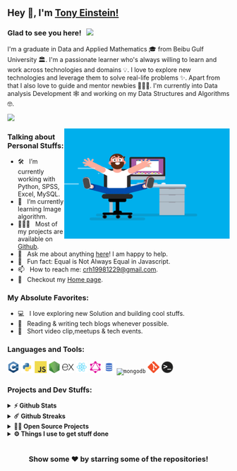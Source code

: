## Hey 👋, I'm [Tony Einstein!](https://github.com/TonyEinstein/)



### Glad to see you here! &nbsp; ![](https://visitor-badge.glitch.me/badge?page_id=TonyEinstein.TonyEinstein&style=flat-square&color=0088cc)

I'm a graduate in Data and Applied Mathematics 🎓 from Beibu Gulf University 🏛. I'm a passionate learner who's always willing to learn and work across technologies and domains 💡. I love to explore new technologies and leverage them to solve real-life problems ✨. Apart from that I also love to guide and mentor newbies 👨🏻‍💻. I'm currently into Data analysis Development 🕸️ and working on my Data Structures and Algorithms 🤓.


[![](https://gitwar.herokuapp.com/badge?username=TonyEinstein&label=Gitwar%20Profile%20Score&style=for-the-badge&color=0088cc)](https://gitwar.herokuapp.com/)

<img align="right" height="250" width="375" alt="" src="https://raw.githubusercontent.com/TonyEinstein/TonyEinstein/master/gifs/coder.gif" />

### Talking about Personal Stuffs:

- 🛠 &nbsp; I’m currently working with Python, SPSS, Excel, MySQL.
- 🚀 &nbsp; I’m currently learning Image algorithm.
- 👨🏻‍💻 &nbsp; Most of my projects are available on [Github](https://github.com/TonyEinstein).
- 💬 &nbsp; Ask me about anything [here](https://github.com/TonyEinstein/TonyEinstein/issues/2)! I am happy to help.
- 👾 &nbsp; Fun fact: Equal is Not Always Equal in Javascript.
- 📫 &nbsp; How to reach me: crh19981229@gmail.com.
- 📝 &nbsp; Checkout my [Home page](https://github.com/TonyEinstein).

### My Absolute Favorites:

- 💻 &nbsp; I love exploring new Solution and building cool stuffs.
- 📰 &nbsp; Reading & writing tech blogs whenever possible.
- 🍕 &nbsp; Short video clip,meetups & tech events.

### Languages and Tools:

<code><img height="27" src="https://raw.githubusercontent.com/github/explore/80688e429a7d4ef2fca1e82350fe8e3517d3494d/topics/cpp/cpp.png" alt="cpp"></code>
<code><img height="27" src="https://raw.githubusercontent.com/github/explore/80688e429a7d4ef2fca1e82350fe8e3517d3494d/topics/python/python.png" alt="python"></code>
<code><img height="27" src="https://raw.githubusercontent.com/github/explore/80688e429a7d4ef2fca1e82350fe8e3517d3494d/topics/javascript/javascript.png" alt="javascript"></code>
<code><img height="27" src="https://raw.githubusercontent.com/github/explore/80688e429a7d4ef2fca1e82350fe8e3517d3494d/topics/nodejs/nodejs.png" alt="nodejs"></code>
<code><img height="27" src="https://raw.githubusercontent.com/devicons/devicon/master/icons/express/express-original.svg" alt="expressjs"></code>
<code><img height="27" src="https://raw.githubusercontent.com/github/explore/80688e429a7d4ef2fca1e82350fe8e3517d3494d/topics/react/react.png" alt="react"></code>
<code><img height="27" src="https://raw.githubusercontent.com/github/explore/80688e429a7d4ef2fca1e82350fe8e3517d3494d/topics/graphql/graphql.png" alt="graphql"></code>
<code><img height="27" src="https://raw.githubusercontent.com/github/explore/80688e429a7d4ef2fca1e82350fe8e3517d3494d/topics/sql/sql.png" alt="sql"></code>
<code><img height="27" src="https://encrypted-tbn0.gstatic.com/images?q=tbn%3AANd9GcSTTzPAw-55ssm1Im594xYZ9eRQu2JylrkYLg&usqp=CAU" alt="mongodb"></code>
<code><img height="27" src="https://raw.githubusercontent.com/devicons/devicon/master/icons/git/git-original.svg" alt="git"></code>
<code><img height="27" src="https://raw.githubusercontent.com/github/explore/80688e429a7d4ef2fca1e82350fe8e3517d3494d/topics/terminal/terminal.png" alt="terminal"></code>

<!--
<code><img height="25" src="https://raw.githubusercontent.com/github/explore/80688e429a7d4ef2fca1e82350fe8e3517d3494d/topics/sass/sass.png" alt="sass"></code>
-->

### Projects and Dev Stuffs:

<details>	
  <summary><b>⚡ Github Stats</b></summary>

  <br />
  <img height="180em" src="https://github-readme-stats.vercel.app/api?username=TonyEinstein&show_icons=true&hide_border=true&&count_private=true&include_all_commits=true" />
  <img height="180em" src="https://github-readme-stats.vercel.app/api/top-langs/?username=TonyEinstein&exclude_repo=KNN-Image-Classification&show_icons=true&hide_border=true&layout=compact&langs_count=8"/>
</details>

<details>	
  <summary><b>☄️ Github Streaks</b></summary>

  <br />
  <img height="180em" src="https://github-readme-streak-stats.herokuapp.com/?user=TonyEinstein&hide_border=true" />
</details>

<details>
  <summary><b>🧑‍🚀 Open Source Projects</b></summary>

  <br />
  <table>
    <thead align="center">
      <tr border: none;>
        <td><b>💻 Projects</b></td>
        <td><b>🌟 Stars</b></td>
        <td><b>🍴 Forks</b></td>
        <td><b>🐛 Issues</b></td>
        <td><b>🔔 Pull Requests</b></td>
        <td><b>👨‍💻 Language</b></td>
      </tr>
    </thead>
    <tbody>
      <tr>
	      <td><a href="https://github.com/TonyEinstein/Gitwar"><b>🚀 Gitwar</b></a></td>
        <td><img alt="Stars" src="https://img.shields.io/github/stars/TonyEinstein/Gitwar?style=flat-square&labelColor=343b41"/></td>
        <td><img alt="Forks" src="https://img.shields.io/github/forks/TonyEinstein/Gitwar?style=flat-square&labelColor=343b41"/></td>
        <td><img alt="Issues" src="https://img.shields.io/github/issues/TonyEinstein/Gitwar?style=flat-square"/></td>
        <td><img alt="Pull Requests" src="https://img.shields.io/github/issues-pr/TonyEinstein/Gitwar?style=flat-square"/></td>
        <td><img alt="Language" src="https://img.shields.io/github/languages/top/TonyEinstein/Gitwar?style=flat-square"/></td>
      </tr>
      <tr>
	      <td><a href="https://github.com/TonyEinstein/TradeByte"><b>💸 TradeByte</b></a></td>
        <td><img alt="Stars" src="https://img.shields.io/github/stars/TonyEinstein/TradeByte?style=flat-square&labelColor=343b41"/></td>
        <td><img alt="Forks" src="https://img.shields.io/github/forks/TonyEinstein/TradeByte?style=flat-square&labelColor=343b41"/></td>
        <td><img alt="Issues" src="https://img.shields.io/github/issues/TonyEinstein/TradeByte?style=flat-square"/></td>
        <td><img alt="Pull Requests" src="https://img.shields.io/github/issues-pr/TonyEinstein/TradeByte?style=flat-square"/></td>
        <td><img alt="Language" src="https://img.shields.io/github/languages/top/TonyEinstein/TradeByte?label=javascript&style=flat-square"/></td>
      </tr>
      <tr>
	      <td><a href="https://github.com/TonyEinstein/TheNodeCourse"><b>👨🏻‍💻 TheNodeCourse</b></a></td>
        <td><img alt="Stars" src="https://img.shields.io/github/stars/TonyEinstein/TheNodeCourse?style=flat-square&labelColor=343b41"/></td>
        <td><img alt="Forks" src="https://img.shields.io/github/forks/TonyEinstein/TheNodeCourse?style=flat-square&labelColor=343b41"/></td>
        <td><img alt="Issues" src="https://img.shields.io/github/issues/TonyEinstein/TheNodeCourse?style=flat-square"/></td>
        <td><img alt="Pull Requests" src="https://img.shields.io/github/issues-pr/TonyEinstein/TheNodeCourse?style=flat-square"/></td>
        <td><img alt="Language" src="https://img.shields.io/github/languages/top/TonyEinstein/TheNodeCourse?style=flat-square"/></td> 
      </tr>
      <tr>
	      <td><a href="https://github.com/TonyEinstein/TonyEinstein"><b>🤓 TonyEinstein</b></a></td>
        <td><img alt="Stars" src="https://img.shields.io/github/stars/TonyEinstein/TonyEinstein?style=flat-square&labelColor=343b41"/></td>
        <td><img alt="Forks" src="https://img.shields.io/github/forks/TonyEinstein/TonyEinstein?style=flat-square&labelColor=343b41"/></td>
        <td><img alt="Issues" src="https://img.shields.io/github/issues/TonyEinstein/TonyEinstein?style=flat-square"/></td>
        <td><img alt="Pull Requests" src="https://img.shields.io/github/issues-pr/TonyEinstein/TonyEinstein?style=flat-square"/></td>
        <td><img alt="Language" src="https://img.shields.io/badge/markdown-100%25-blue?style=flat-square"/></td> 
      </tr>
    </tbody>
  </table>
  <br />
</details>
 
<details>	
  <br />
  <summary><b>⚙️ Things I use to get stuff done</b></summary>
  	<ul>
  	    <li><b>OS:</b> Ubuntu 20.04</li>
	    <li><b>Laptop: </b> HP Elitebook (i5)</li>
  	    <li><b>Browser: </b> Firefox Web Browser</li>
	    <li><b>Terminal: </b> ZSH: Oh My Zsh (PowerLevel10k)</li>
	    <li><b>Code Editor:</b> VSCode - The best editor out there.</li>
	    <li><b>To Stay Updated:</b> Dev.to, Medium, Linkedin and Twitter.</li>
	    <br />
	⚛️ Checkout My VSCode Configrations <a href="https://gist.github.com/TonyEinstein/039b1dc5a7cdcb007ab3691814d53130">Here</a>.
	</ul>	
</details>

#

<div align="center">

### Show some ❤️ by starring some of the repositories!

</div>
